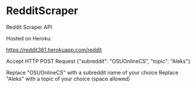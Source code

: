 # RedditScraper
Reddit Scraper API

Hosted on Heroku:

https://reddit361.herokuapp.com/reddit

Accept HTTP POST Request
{"subreddit": "OSUOnlineCS", "topic": "Aleks"}

Replace "OSUOnlineCS" with a subreddit name of your choice
Replace "Aleks" with a topic of your choice (space allowed)
